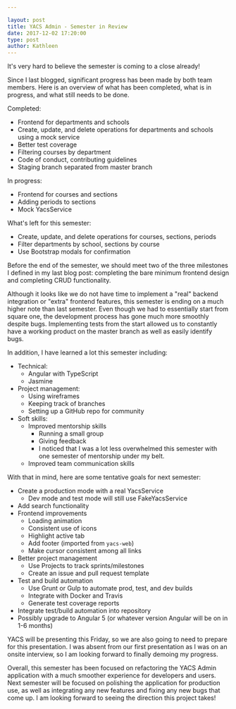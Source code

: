 ```yaml
---

layout: post
title: YACS Admin - Semester in Review
date: 2017-12-02 17:20:00
type: post
author: Kathleen
---
```


It's very hard to believe the semester is coming to a close already!

Since I last blogged, significant progress has been made by both team members. Here is an overview of what has been completed, what is in progress, and what still needs to be done.

Completed:
- Frontend for departments and schools
- Create, update, and delete operations for departments and schools using a mock service
- Better test coverage
- Filtering courses by department
- Code of conduct, contributing guidelines
- Staging branch separated from master branch

In progress:
- Frontend for courses and sections
- Adding periods to sections
- Mock YacsService

What's left for this semester:
- Create, update, and delete operations for courses, sections, periods
- Filter departments by school, sections by course
- Use Bootstrap modals for confirmation

Before the end of the semester, we should meet two of the three milestones I defined in my last blog post: completing the bare minimum frontend design and completing CRUD functionality. 

Although it looks like we do not have time to implement a "real" backend integration or "extra" frontend features, this semester is ending on a much higher note than last semester. Even though we had to essentially start from square one, the development process has gone much more smoothly despite bugs. Implementing tests from the start allowed us to constantly have a working product on the master branch as well as easily identify bugs.

In addition, I have learned a lot this semester including:
  - Technical:
    - Angular with TypeScript
    - Jasmine
  - Project management:
    - Using wireframes
    - Keeping track of branches
    - Setting up a GitHub repo for community
  - Soft skills:
    - Improved mentorship skills
      - Running a small group
      - Giving feedback
      - I noticed that I was a lot less overwhelmed this semester with one semester of mentorship under my belt.
    - Improved team communication skills

With that in mind, here are some tentative goals for next semester:
  - Create a production mode with a real YacsService
    - Dev mode and test mode will still use FakeYacsService
  - Add search functionality
  - Frontend improvements
    - Loading animation
    - Consistent use of icons
    - Highlight active tab
    - Add footer (imported from `yacs-web`)
    - Make cursor consistent among all links
  - Better project management
    - Use Projects to track sprints/milestones
    - Create an issue and pull request template
  - Test and build automation
    - Use Grunt or Gulp to automate prod, test, and dev builds
    - Integrate with Docker and Travis
    - Generate test coverage reports
  - Integrate test/build automation into repository
  - Possibly upgrade to Angular 5 (or whatever version Angular will be on in 1-6 months)

YACS will be presenting this Friday, so we are also going to need to prepare for this presentation. I was absent from our first presentation as I was on an onsite interview, so I am looking forward to finally demoing my progress. 

Overall, this semester has been focused on refactoring the YACS Admin application with a much smoother experience for developers and users. Next semester will be focused on polishing the application for production use, as well as integrating any new features and fixing any new bugs that come up. I am looking forward to seeing the direction this project takes!